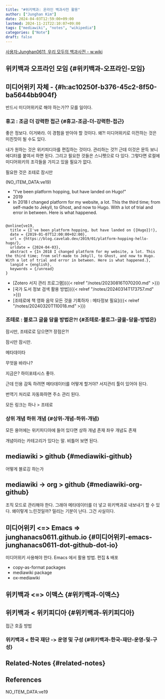 ```yaml
---
title: "#위키백과: 온라인 백과사전 활용"
author: ["Junghan Kim"]
date: 2024-04-03T12:59:00+09:00
lastmod: 2024-11-21T22:10:07+09:00
tags: ["mediawiki", "notes", "wikipedia"]
categories: ["Note"]
draft: false
---
```


[사용자:Junghan0611, 우리 모두의 백과사전 - w.wiki](https://w.wiki/9j$Z)


## 위키백과 오프라인 모임 {#위키백과-오프라인-모임}


## 미디어위키 자체 - {#h:ac10250f-b376-45c2-8f50-ba5644bb904f}

반드시 미디어위키로 해야 하는가?? 모를 일이다.


### 휴고 : 조금 더 강력한 접근 {#휴고-조금-더-강력한-접근}

좋은 정보다. 이거봐라. 이 경험을 받아야 할 것이다. 왜?! 미디어위키로 이전하는 것은 미친짓이 될 수도 있다.

내가 원하는 것은 위키피디아를 편집하는 것이다. 관리하는 것?! 근데 이것은 문득 보니 에디터를 붙여서 하면 된다. 그리고 필요한 것들은 스니펫으로 다 있다. 그렇다면 로컬에 미디어위키의 조각들을 가지고 있을 필요가 없다.

필요한 것은 조테로 잠시만

(NO_ITEM_DATA:ve19)

-   "I’ve been platform hopping, but have landed on Hugo!"
-   2019
-   In 2018 I changed platform for my website, a lot. This the third time; from self-made to Jekyll, to Ghost, and now to Hugo. With a lot of trial and error in between. Here is what happened.

<!--listend-->

```text

@online{ve19,
  title = {I've been platform hopping, but have landed on {{Hugo}}!},
  date = {2019-01-07T12:00:00+02:00},
  url = {https://blog.cavelab.dev/2019/01/platform-hopping-hello-hugo/},
  urldate = {2024-04-03},
  abstract = {In 2018 I changed platform for my website, a lot. This the third time; from self-made to Jekyll, to Ghost, and now to Hugo. With a lot of trial and error in between. Here is what happened.},
  langid = {english},
  keywords = {/unread}
}
```

-   [Zotero 서지 관리 프로그램]({{< relref "/notes/20230816T070200.md" >}})
-   [국가 도서 정보 검색 활용 방법]({{< relref "/notes/20240314T173757.md" >}})
-   [조테로에 책 영화 음악 모든 것을 기록하자 : 메타정보 필요]({{< relref "/notes/20240320T110018.md" >}})


### 조테로 : 블로그 글을 담을 방법은?! {#조테로-블로그-글을-담을-방법은}

잠시만, 조테로로 담으면?! 장점은?!

잠시만 잠시만.

메타데이타

무엇을 바라나?

지금은? 하이포테시스 좋아.

근데 인용 감독 하려면 메타데이터를 어떻게 할거야? 서지관리 툴이 있어야 된다.

번역기 처리로 자동화하면 주소 관리 된다.

모든 링크는 하나 &gt; 조테로


### 상위 개념 하위 개념 {#상위-개념-하위-개념}

모든 용어에는 위키피디아에 들어 있다면 상하 개념 존재 좌우 개념도 존재

개념이라는 카테고리가 있다는 말. 비틀어 보면 된다.


## mediawiki &gt; github {#mediawiki-github}

어떻게 블로깅 하는가


## mediawiki -&gt; org &gt; github {#mediawiki-org-github}

조직 모드로 관리해야 한다. 그래야 메타데이터를 더 넣고 위키백과로 내보내기 할 수 있다. 왜이렇게 느린것일까? 밀리는 기분이 난다. 그건 사실이다.


## 미디어위키 &lt;=&gt; Emacs =&gt; junghanacs0611.github.io {#미디어위키-emacs-junghanacs0611-dot-github-dot-io}

미디어위키 사용해야 한다. Emacs 에서 활용 방법. 편집 &amp; 배포

-   copy-as-format packages
-   mediawiki package
-   ox-mediawiki


## 위키백과 &lt;=&gt; 이맥스 {#위키백과-이맥스}


## 위키백과 &lt; 위키피디아 {#위키백과-위키피디아}

접근 호출 방법


### 위키백과 &lt; 한국 재단 -&gt; 운영 및 구성 {#위키백과-한국-재단-운영-및-구성}


## Related-Notes {#related-notes}

## References

<style>.csl-entry{text-indent: -1.5em; margin-left: 1.5em;}</style><div class="csl-bib-body">
  <div class="csl-entry">NO_ITEM_DATA:ve19</div>
</div>
